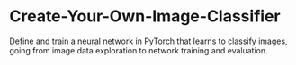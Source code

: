 # Create-Your-Own-Image-Classifier

Define and train a neural network in PyTorch that learns to classify
images, going from image data exploration to network training and evaluation.
